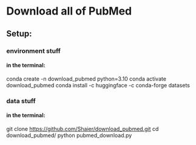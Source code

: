 # Download all of PubMed

## Setup:
### environment stuff
#### in the terminal: 
conda create -n download_pubmed python=3.10
conda activate download_pubmed
conda install -c huggingface -c conda-forge datasets

### data stuff
#### in the terminal: 
git clone https://github.com/Shaier/download_pubmed.git
cd download_pubmed/
python pubmed_download.py
